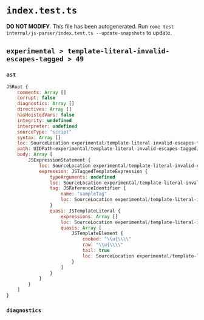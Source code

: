 # `index.test.ts`

**DO NOT MODIFY**. This file has been autogenerated. Run `rome test internal/js-parser/index.test.ts --update-snapshots` to update.

## `experimental > template-literal-invalid-escapes-tagged > 49`

### `ast`

```javascript
JSRoot {
	comments: Array []
	corrupt: false
	diagnostics: Array []
	directives: Array []
	hasHoistedVars: false
	integrity: undefined
	interpreter: undefined
	sourceType: "script"
	syntax: Array []
	loc: SourceLocation experimental/template-literal-invalid-escapes-tagged/49/input.js 1:0-1:16
	path: UIDPath<experimental/template-literal-invalid-escapes-tagged/49/input.js>
	body: Array [
		JSExpressionStatement {
			loc: SourceLocation experimental/template-literal-invalid-escapes-tagged/49/input.js 1:0-1:16
			expression: JSTaggedTemplateExpression {
				typeArguments: undefined
				loc: SourceLocation experimental/template-literal-invalid-escapes-tagged/49/input.js 1:0-1:16
				tag: JSReferenceIdentifier {
					name: "sampleTag"
					loc: SourceLocation experimental/template-literal-invalid-escapes-tagged/49/input.js 1:0-1:9 (sampleTag)
				}
				quasi: JSTemplateLiteral {
					expressions: Array []
					loc: SourceLocation experimental/template-literal-invalid-escapes-tagged/49/input.js 1:9-1:16
					quasis: Array [
						JSTemplateElement {
							cooked: "\\u{\\\\"
							raw: "\\u{\\\\"
							tail: true
							loc: SourceLocation experimental/template-literal-invalid-escapes-tagged/49/input.js 1:10-1:15
						}
					]
				}
			}
		}
	]
}
```

### `diagnostics`

```

```
